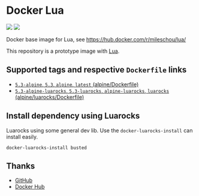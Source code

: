 # Docker Lua

[![](https://img.shields.io/docker/stars/mileschou/lua.svg)](https://hub.docker.com/r/mileschou/lua/)
[![](https://img.shields.io/docker/pulls/mileschou/lua.svg)](https://hub.docker.com/r/mileschou/lua/)

Docker base image for Lua, see https://hub.docker.com/r/mileschou/lua/

This repository is a prototype image with [Lua](https://www.lua.org/).

## Supported tags and respective `Dockerfile` links

* [`5.3-alpine`, `5.3`, `alpine`, `latest` (alpine/Dockerfile)](https://github.com/MilesChou/docker-lua/blob/master/alpine/Dockerfile)
* [`5.3-alpine-luarocks`, `5.3-luarocks`, `alpine-luarocks`, `luarocks` (alpine/luarocks/Dockerfile)](https://github.com/MilesChou/docker-lua/blob/master/alpine/luarocks/Dockerfile)

## Install dependency using Luarocks

Luarocks using some general dev lib. Use the `docker-luarocks-install` can install easily.

```
docker-luarocks-install busted
```

## Thanks

* [GitHub](https://github.com/)
* [Docker Hub](https://hub.docker.com/)

